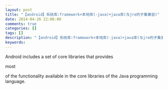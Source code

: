 ```yaml
---
layout: post
title: "【android】系统库:framework+本地库(-java)+java库(与jre的子集兼容)"
date: 2014-04-26 22:06:00 
comments: true
categories: []
tags: []
description: "【android】系统库:framework+本地库(-java)+java库(与jre的子集兼容)"
keywords: 
---
```



 
  Android includes a set of core libraries
 that provides
  
   most
  
  of the functionality available in the core libraries of the Java programming language.
 


